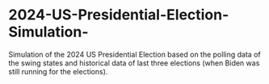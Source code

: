 # 2024-US-Presidential-Election-Simulation-
Simulation of the 2024 US Presidential Election based on the polling data of the swing states and historical data of last three elections (when Biden was still running for the elections).
